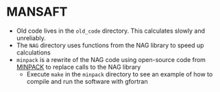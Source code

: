 # MANSAFT
- Old code lives in the `old_code` directory. This calculates slowly and unreliably.
- The `NAG` directory uses functions from the NAG library to speed up calculations
- `minpack` is a rewrite of the NAG code using open-source code from [MINPACK](http://www.netlib.org/minpack/)
  to replace calls to the NAG library
  - Execute `make` in the `minpack` directory to see an example of how to compile and run the software with gfortran
